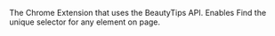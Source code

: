 The Chrome Extension that uses the BeautyTips API. Enables Find the unique selector for any element on page.